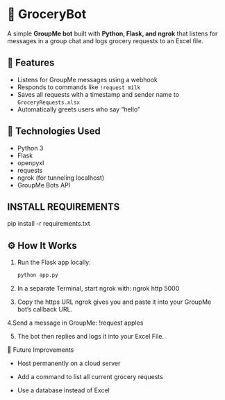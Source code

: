 # 🛒 GroceryBot

A simple **GroupMe bot** built with **Python, Flask, and ngrok** that listens for messages in a group chat and logs grocery requests to an Excel file.

## 🚀 Features

- Listens for GroupMe messages using a webhook  
- Responds to commands like `!request milk`  
- Saves all requests with a timestamp and sender name to `GroceryRequests.xlsx`  
- Automatically greets users who say “hello”  

## 🧰 Technologies Used

- Python 3  
- Flask  
- openpyxl  
- requests  
- ngrok (for tunneling localhost)  
- GroupMe Bots API

## INSTALL REQUIREMENTS ##
pip install -r requirements.txt

## ⚙️ How It Works

1. Run the Flask app locally:  
   ```bash
   python app.py

2. In a separate Terminal, start ngrok with:
ngrok http 5000

3. Copy the https URL ngrok gives you and paste it into your GroupMe bot’s callback URL.

4.Send a message in GroupMe:
!request apples

5. The bot then replies and logs it into your Excel File.

🧠 Future Improvements

- Host permanently on a cloud server

- Add a command to list all current grocery requests

- Use a database instead of Excel


 

